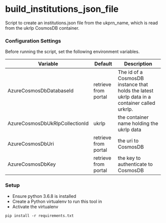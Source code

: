 build_institutions_json_file
=================
Script to create an institutions.json file from the ukprn_name, which is read from the ukrlp CosmosDB container.

### Configuration Settings

Before running the script, set the following environment variables.

| Variable                            | Default                | Description                                              |
| ----------------------------------- | ---------------------- | -------------------------------------------------------- |
| AzureCosmosDbDatabaseId | retrieve from portal | The id of a CosmosDB instance that holds the latest ukrlp data in a container called urkrlp.|
| AzureCosmosDbUkRlpCollectionId | ukrlp | the container name holding the ukrlp data |
| AzureCosmosDbUri | retrieve from portal | the uri to CosmosDB |
| AzureCosmosDbKey | retrieve from portal | the key to authenticate to CosmosDB |


### Setup

* Ensure python 3.6.8 is installed
* Create a Python virtualenv to run this tool in
* Activate the virtualenv

```
pip install -r requirements.txt
```